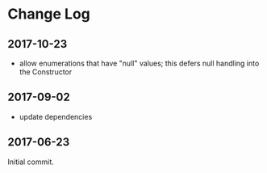 Change Log
==========

2017-10-23
----------

 * allow enumerations that have "null" values; this defers null handling into the Constructor

2017-09-02
----------

 * update dependencies

2017-06-23
----------

Initial commit.
